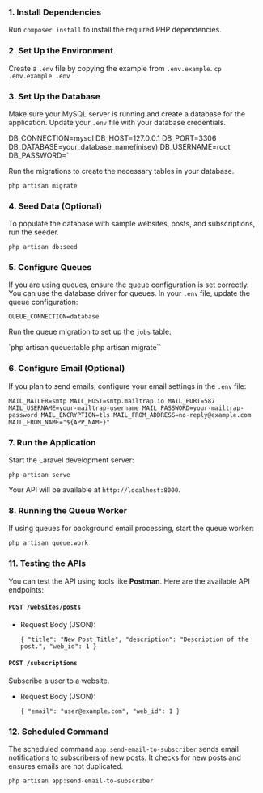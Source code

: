 ### 1. **Install Dependencies**

Run `composer install` to install the required PHP dependencies.

### 2. **Set Up the Environment**

Create a `.env` file by copying the example from `.env.example`.
`cp .env.example .env`

### 3. **Set Up the Database**

Make sure your MySQL server is running and create a database for the application. Update your `.env` file with your database credentials.

DB_CONNECTION=mysql
DB_HOST=127.0.0.1
DB_PORT=3306
DB_DATABASE=your_database_name(inisev)
DB_USERNAME=root
DB_PASSWORD=`

Run the migrations to create the necessary tables in your database.

`php artisan migrate`

### 4. **Seed Data (Optional)**

To populate the database with sample websites, posts, and subscriptions, run the seeder.

`php artisan db:seed`

### 5. **Configure Queues**

If you are using queues, ensure the queue configuration is set correctly. You can use the database driver for queues. In your `.env` file, update the queue configuration:

`QUEUE_CONNECTION=database`

Run the queue migration to set up the `jobs` table:

`php artisan queue:table
php artisan migrate``

### 6. **Configure Email (Optional)**

If you plan to send emails, configure your email settings in the `.env` file:

`MAIL_MAILER=smtp
MAIL_HOST=smtp.mailtrap.io
MAIL_PORT=587
MAIL_USERNAME=your-mailtrap-username
MAIL_PASSWORD=your-mailtrap-password
MAIL_ENCRYPTION=tls
MAIL_FROM_ADDRESS=no-reply@example.com
MAIL_FROM_NAME="${APP_NAME}"`

### 7. **Run the Application**

Start the Laravel development server:

`php artisan serve`

Your API will be available at `http://localhost:8000`.

### 8. **Running the Queue Worker**

If  using queues for background email processing, start the queue worker:

`php artisan queue:work`


### 11. **Testing the APIs**

You can test the API using tools like **Postman**. Here are the available API endpoints:




#### `POST /websites/posts`


-   Request Body (JSON):


    `{
        "title": "New Post Title",
        "description": "Description of the post.",
        "web_id": 1
    }` 


#### `POST /subscriptions`

Subscribe a user to a website.

-   Request Body (JSON):


    `{
        "email": "user@example.com",
        "web_id": 1
    }` 


### 12. **Scheduled Command**

The scheduled command `app:send-email-to-subscriber` sends email notifications to subscribers of new posts. It checks for new posts and ensures emails are not duplicated.

`php artisan app:send-email-to-subscriber` 
